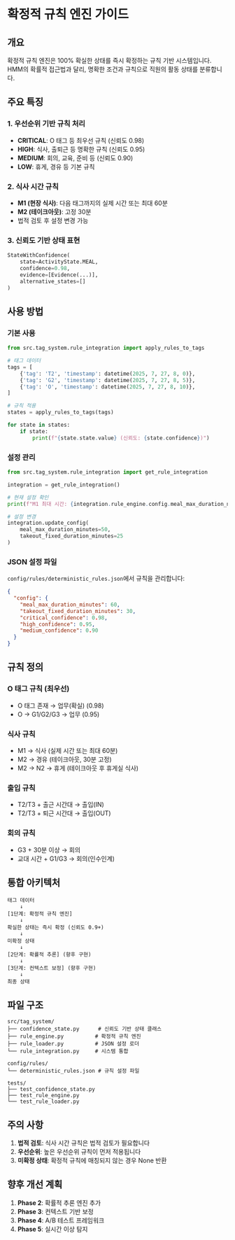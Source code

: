 # 확정적 규칙 엔진 가이드

## 개요

확정적 규칙 엔진은 100% 확실한 상태를 즉시 확정하는 규칙 기반 시스템입니다. 
HMM의 확률적 접근법과 달리, 명확한 조건과 규칙으로 직원의 활동 상태를 분류합니다.

## 주요 특징

### 1. 우선순위 기반 규칙 처리
- **CRITICAL**: O 태그 등 최우선 규칙 (신뢰도 0.98)
- **HIGH**: 식사, 출퇴근 등 명확한 규칙 (신뢰도 0.95)
- **MEDIUM**: 회의, 교육, 준비 등 (신뢰도 0.90)
- **LOW**: 휴게, 경유 등 기본 규칙

### 2. 식사 시간 규칙
- **M1 (현장 식사)**: 다음 태그까지의 실제 시간 또는 최대 60분
- **M2 (테이크아웃)**: 고정 30분
- 법적 검토 후 설정 변경 가능

### 3. 신뢰도 기반 상태 표현
```python
StateWithConfidence(
    state=ActivityState.MEAL,
    confidence=0.98,
    evidence=[Evidence(...)],
    alternative_states=[]
)
```

## 사용 방법

### 기본 사용
```python
from src.tag_system.rule_integration import apply_rules_to_tags

# 태그 데이터
tags = [
    {'tag': 'T2', 'timestamp': datetime(2025, 7, 27, 8, 0)},
    {'tag': 'G2', 'timestamp': datetime(2025, 7, 27, 8, 5)},
    {'tag': 'O', 'timestamp': datetime(2025, 7, 27, 8, 10)},
]

# 규칙 적용
states = apply_rules_to_tags(tags)

for state in states:
    if state:
        print(f"{state.state.value} (신뢰도: {state.confidence})")
```

### 설정 관리
```python
from src.tag_system.rule_integration import get_rule_integration

integration = get_rule_integration()

# 현재 설정 확인
print(f"M1 최대 시간: {integration.rule_engine.config.meal_max_duration_minutes}분")

# 설정 변경
integration.update_config(
    meal_max_duration_minutes=50,
    takeout_fixed_duration_minutes=25
)
```

### JSON 설정 파일
`config/rules/deterministic_rules.json`에서 규칙을 관리합니다:

```json
{
  "config": {
    "meal_max_duration_minutes": 60,
    "takeout_fixed_duration_minutes": 30,
    "critical_confidence": 0.98,
    "high_confidence": 0.95,
    "medium_confidence": 0.90
  }
}
```

## 규칙 정의

### O 태그 규칙 (최우선)
- O 태그 존재 → 업무(확실) (0.98)
- O → G1/G2/G3 → 업무 (0.95)

### 식사 규칙
- M1 → 식사 (실제 시간 또는 최대 60분)
- M2 → 경유 (테이크아웃, 30분 고정)
- M2 → N2 → 휴게 (테이크아웃 후 휴게실 식사)

### 출입 규칙
- T2/T3 + 출근 시간대 → 출입(IN)
- T2/T3 + 퇴근 시간대 → 출입(OUT)

### 회의 규칙
- G3 + 30분 이상 → 회의
- 교대 시간 + G1/G3 → 회의(인수인계)

## 통합 아키텍처

```
태그 데이터
    ↓
[1단계: 확정적 규칙 엔진]
    ↓
확실한 상태는 즉시 확정 (신뢰도 0.9+)
    ↓
미확정 상태
    ↓
[2단계: 확률적 추론] (향후 구현)
    ↓
[3단계: 컨텍스트 보정] (향후 구현)
    ↓
최종 상태
```

## 파일 구조

```
src/tag_system/
├── confidence_state.py      # 신뢰도 기반 상태 클래스
├── rule_engine.py          # 확정적 규칙 엔진
├── rule_loader.py          # JSON 설정 로더
└── rule_integration.py     # 시스템 통합

config/rules/
└── deterministic_rules.json # 규칙 설정 파일

tests/
├── test_confidence_state.py
├── test_rule_engine.py
└── test_rule_loader.py
```

## 주의 사항

1. **법적 검토**: 식사 시간 규칙은 법적 검토가 필요합니다
2. **우선순위**: 높은 우선순위 규칙이 먼저 적용됩니다
3. **미확정 상태**: 확정적 규칙에 매칭되지 않는 경우 None 반환

## 향후 개선 계획

1. **Phase 2**: 확률적 추론 엔진 추가
2. **Phase 3**: 컨텍스트 기반 보정
3. **Phase 4**: A/B 테스트 프레임워크
4. **Phase 5**: 실시간 이상 탐지